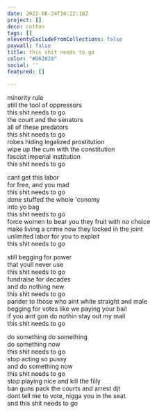 ```yaml
---
date: 2022-06-24T16:22:18Z
project: []
deco: cotton
tags: []
eleventyExcludeFromCollections: false
paywall: false
title: this shit needs to go
color: "#D62828"
social: ''
featured: []

---
```

minority rule  
still the tool of oppressors  
this shit needs to go  
the court and the senators   
all of these predators  
this shit needs to go  
robes hiding legalized prostitution  
wipe up the cum with the constitution  
fascist imperial institution  
this shit needs to go  

cant get this labor   
for free, and you mad  
this shit needs to go  
done stuffed the whole 'conomy  
into yo bag  
this shit needs to go  
force women to bear you they fruit with no choice  
make living a crime now they locked in the joint  
unlimited labor for you to exploit  
this shit needs to go  

still begging for power  
that youll never use  
this shit needs to go  
fundraise for decades  
and do nothing new  
this shit needs to go  
pander to those who aint white straight and male  
begging for votes like we paying your bail  
if you aint gon do nothin stay out my mail  
this shit needs to go  


do something do something  
do something now  
this shit needs to go  
stop acting so pussy  
and do something now  
this shit needs to go  
stop playing nice and kill the filly   
ban guns pack the courts and arrest djt   
dont tell me to vote, nigga you in the seat  
and this shit needs to go  